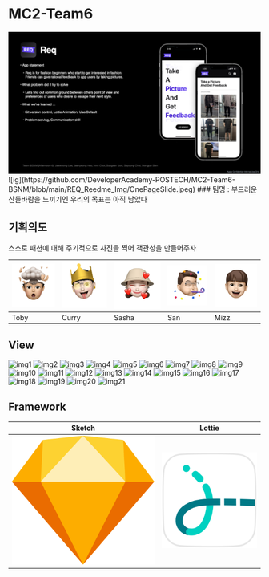 # MC2-Team6

<img src="https://github.com/DeveloperAcademy-POSTECH/MC2-Team6-BSNM/blob/main/REQ_Reedme_Img/OnePageSlide.jpeg">
![ig](https://github.com/DeveloperAcademy-POSTECH/MC2-Team6-BSNM/blob/main/REQ_Reedme_Img/OnePageSlide.jpeg)
### 팀명 : 부드러운 산들바람을 느끼기엔 우리의 목표는 아직 남았다

## 기획의도
스스로 패션에 대해 주기적으로 사진을 찍어 객관성을 만들어주자  

|![toby](https://github.com/DeveloperAcademy-POSTECH/MC2-Team6-BSNM/blob/main/REQ_Reedme_Img/emoji/toby.png)|![curry](https://github.com/DeveloperAcademy-POSTECH/MC2-Team6-BSNM/blob/main/REQ_Reedme_Img/emoji/curry.png)|![sasha](https://github.com/DeveloperAcademy-POSTECH/MC2-Team6-BSNM/blob/main/REQ_Reedme_Img/emoji/sasha.png)|![san](https://github.com/DeveloperAcademy-POSTECH/MC2-Team6-BSNM/blob/main/REQ_Reedme_Img/emoji/san.png)|![mizz](https://github.com/DeveloperAcademy-POSTECH/MC2-Team6-BSNM/blob/main/REQ_Reedme_Img/emoji/mizz.png)|
|-|-|-|-|-|
|Toby|Curry|Sasha|San|Mizz|

## View
![img1](https://github.com/DeveloperAcademy-POSTECH/MC2-Team6-BSNM/blob/main/REQ_Reedme_Img/REQ_발표용.001.jpeg)
![img2](https://github.com/DeveloperAcademy-POSTECH/MC2-Team6-BSNM/blob/main/REQ_Reedme_Img/REQ_발표용.002.jpeg)
![img3](https://github.com/DeveloperAcademy-POSTECH/MC2-Team6-BSNM/blob/main/REQ_Reedme_Img/REQ_발표용.003.jpeg)
![img4](https://github.com/DeveloperAcademy-POSTECH/MC2-Team6-BSNM/blob/main/REQ_Reedme_Img/REQ_발표용.004.jpeg)
![img5](https://github.com/DeveloperAcademy-POSTECH/MC2-Team6-BSNM/blob/main/REQ_Reedme_Img/REQ_발표용.005.jpeg)
![img6](https://github.com/DeveloperAcademy-POSTECH/MC2-Team6-BSNM/blob/main/REQ_Reedme_Img/REQ_발표용.006.jpeg)
![img7](https://github.com/DeveloperAcademy-POSTECH/MC2-Team6-BSNM/blob/main/REQ_Reedme_Img/REQ_발표용.007.jpeg)
![img8](https://github.com/DeveloperAcademy-POSTECH/MC2-Team6-BSNM/blob/main/REQ_Reedme_Img/REQ_발표용.008.jpeg)
![img9](https://github.com/DeveloperAcademy-POSTECH/MC2-Team6-BSNM/blob/main/REQ_Reedme_Img/REQ_발표용.009.jpeg)
![img10](https://github.com/DeveloperAcademy-POSTECH/MC2-Team6-BSNM/blob/main/REQ_Reedme_Img/REQ_발표용.010.jpeg)
![img11](https://github.com/DeveloperAcademy-POSTECH/MC2-Team6-BSNM/blob/main/REQ_Reedme_Img/REQ_발표용.011.jpeg)
![img12](https://github.com/DeveloperAcademy-POSTECH/MC2-Team6-BSNM/blob/main/REQ_Reedme_Img/REQ_발표용.012.jpeg)
![img13](https://github.com/DeveloperAcademy-POSTECH/MC2-Team6-BSNM/blob/main/REQ_Reedme_Img/REQ_발표용.013.jpeg)
![img14](https://github.com/DeveloperAcademy-POSTECH/MC2-Team6-BSNM/blob/main/REQ_Reedme_Img/REQ_발표용.014.jpeg)
![img15](https://github.com/DeveloperAcademy-POSTECH/MC2-Team6-BSNM/blob/main/REQ_Reedme_Img/REQ_발표용.015.jpeg)
![img16](https://github.com/DeveloperAcademy-POSTECH/MC2-Team6-BSNM/blob/main/REQ_Reedme_Img/REQ_발표용.016.jpeg)
![img17](https://github.com/DeveloperAcademy-POSTECH/MC2-Team6-BSNM/blob/main/REQ_Reedme_Img/REQ_발표용.017.jpeg)
![img18](https://github.com/DeveloperAcademy-POSTECH/MC2-Team6-BSNM/blob/main/REQ_Reedme_Img/REQ_발표용.018.jpeg)
![img19](https://github.com/DeveloperAcademy-POSTECH/MC2-Team6-BSNM/blob/main/REQ_Reedme_Img/REQ_발표용.019.jpeg)
![img20](https://github.com/DeveloperAcademy-POSTECH/MC2-Team6-BSNM/blob/main/REQ_Reedme_Img/REQ_발표용.020.jpeg)
![img21](https://github.com/DeveloperAcademy-POSTECH/MC2-Team6-BSNM/blob/main/REQ_Reedme_Img/REQ_발표용.021.jpeg)
## Framework
|Sketch|Lottie|
|-|-|
|![Sketch](https://github.com/DeveloperAcademy-POSTECH/MC2-Team6-BSNM/blob/main/REQ_Reedme_Img/icon/sketch_icon.png)|![Lottie](https://github.com/DeveloperAcademy-POSTECH/MC2-Team6-BSNM/blob/main/REQ_Reedme_Img/icon/lottie_icon.png)|
